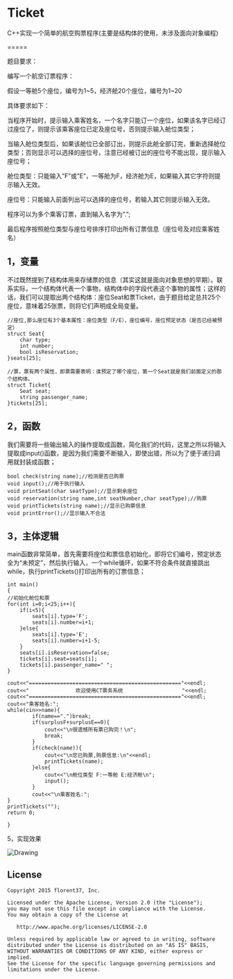 # Ticket
C++实现一个简单的航空购票程序(主要是结构体的使用，未涉及面向对象编程)

=====

题目要求：

编写一个航空订票程序：

假设一等舱5个座位，编号为1~5，经济舱20个座位，编号为1~20

具体要求如下：

当程序开始时，提示输入乘客姓名，一个名字只能订一个座位，如果该名字已经订过座位了，则提示该乘客座位已定及座位号，否则提示输入舱位类型；

当输入舱位类型后，如果该舱位已全部订出，则提示此舱全部订完，重新选择舱位类型；否则显示可以选择的座位号，注意已经被订出的座位号不能出现，提示输入座位号；

舱位类型：只能输入”F”或”E”，一等舱为F，经济舱为E，如果输入其它字符则提示输入无效。

座位号：只能输入前面列出可以选择的座位号，若输入其它则提示输入无效。

程序可以为多个乘客订票，直到输入名字为”.”;

最后程序按照舱位类型与座位号排序打印出所有订票信息（座位号及对应乘客姓名）


1，变量
--------
不过既然提到了结构体用来存储票的信息（其实这就是面向对象思想的早期）。联系实际，一个结构体代表一个事物，结构体中的字段代表这个事物的属性；这样的话，我们可以提取出两个结构体：座位Seat和票Ticket，由于题目给定总共25个座位，意味着25张票，则将它们声明成全局变量。

    //座位,那么座位有3个基本属性：座位类型（F/E），座位编号，座位预定状态（是否已经被预定）
    struct Seat{
        char type;
        int number;
        bool isReservation;
    }seats[25];

    //票，票有两个属性，即票需要表明：谁预定了哪个座位，第一个Seat就是我们前面定义的那个结构体。
    struct Ticket{
        Seat seat;
        string passenger_name;
    }tickets[25];

2，函数
--------
我们需要将一些输出输入的操作提取成函数，简化我们的代码，这里之所以将输入提取成input()函数，是因为我们需要不断输入，即使出错，所以为了便于递归调用就封装成函数；

    bool check(string name);//检测是否已购票
    void input();//用于执行输入
    void printSeat(char seatType);//显示剩余座位
    void reservation(string name,int seatNumber,char seatType);//购票
    void printTickets(string name);//显示已购票信息
    void printError();//显示输入不合法

3，主体逻辑
--------
main函数非常简单，首先需要将座位和票信息初始化，即将它们编号，预定状态全为“未预定”，然后执行输入，一个while循环，如果不符合条件就直接跳出while，执行printTickets()打印出所有的订票信息；

    int main()
    {
    //初始化舱位和票
    for(int i=0;i<25;i++){
        if(i<5){
            seats[i].type='F';
            seats[i].number=i+1;
        }else{
            seats[i].type='E';
            seats[i].number=i+1-5;
        }
        seats[i].isReservation=false;
        tickets[i].seat=seats[i];
        tickets[i].passenger_name=" ";
    }

    cout<<"================================================="<<endl;
    cout<<"               欢迎使用CT票务系统                   "<<endl;
    cout<<"================================================="<<endl;
    cout<<"乘客姓名:";
    while(cin>>name){
            if(name==".")break;
            if(surplusF+surplusE==0){
                cout<<"\n很遗憾所有票已购完！\n";
                break;
            }
            if(check(name)){
                cout<<"\n您已购票,购票信息:\n"<<endl;
                printTickets(name);
            }else{
                cout<<"\n舱位类型 F:一等舱 E:经济舱\n";
                input();
            }
            cout<<"\n乘客姓名:";
    }
    printTickets("");
    return 0;

    }

5，实现效果

<img src="https://github.com/msAndroid/Ticket/screenshot.gif" alt="Drawing"  />

License
--------

    Copyright 2015 florent37, Inc.

    Licensed under the Apache License, Version 2.0 (the "License");
    you may not use this file except in compliance with the License.
    You may obtain a copy of the License at

       http://www.apache.org/licenses/LICENSE-2.0

    Unless required by applicable law or agreed to in writing, software
    distributed under the License is distributed on an "AS IS" BASIS,
    WITHOUT WARRANTIES OR CONDITIONS OF ANY KIND, either express or implied.
    See the License for the specific language governing permissions and
    limitations under the License.

